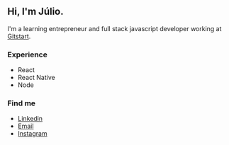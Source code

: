 ## Hi, I'm Júlio.

I'm a learning entrepreneur and full stack javascript developer working at [Gitstart](https://www.gitstart.com).

### Experience
- React
- React Native
- Node

### Find me

- [Linkedin](https://www.linkedin.com/in/j%C3%BAlio-piubello-295871100/)
- [Email](mailto:juliopiubellow@gmail.com)
- [Instagram](https://instagram.com/juliopiubello)
